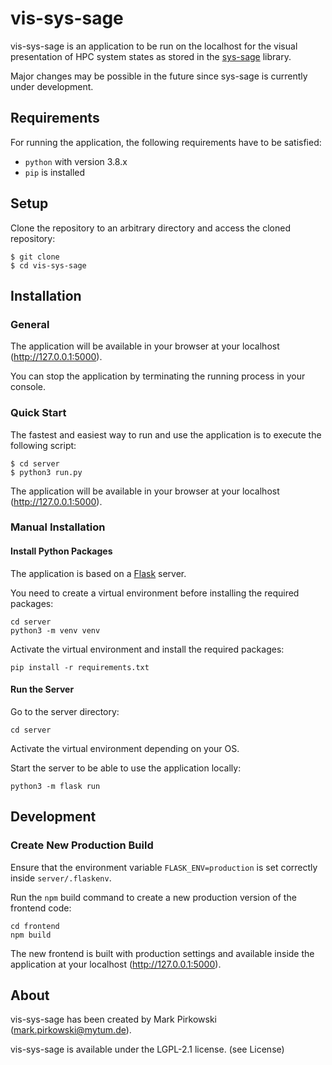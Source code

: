 # vis-sys-sage

vis-sys-sage is an application to be run on the localhost for the visual presentation of HPC system states as stored in
the [sys-sage](https://github.com/caps-tum/sys-sage) library.

Major changes may be possible in the future since sys-sage is currently under development.

## Requirements

For running the application, the following requirements have to be satisfied:

- `python` with version 3.8.x
- `pip` is installed

## Setup

Clone the repository to an arbitrary directory and access the cloned repository:

```console
$ git clone 
$ cd vis-sys-sage
```

## Installation

### General

The application will be available in your browser at your localhost (http://127.0.0.1:5000).

You can stop the application by terminating the running process in your console.

### Quick Start

The fastest and easiest way to run and use the application is to execute the following script:

```console
$ cd server
$ python3 run.py
```

The application will be available in your browser at your localhost (http://127.0.0.1:5000).

### Manual Installation

#### Install Python Packages

The application is based on a [Flask](https://flask.palletsprojects.com/en/2.1.x/) server.

You need to create a virtual environment before installing the required packages:

```console
cd server
python3 -m venv venv
```

Activate the virtual environment and install the required packages:

```console
pip install -r requirements.txt
```

#### Run the Server

Go to the server directory:

```console
cd server
```

Activate the virtual environment depending on your OS.

Start the server to be able to use the application locally:

```console
python3 -m flask run 
```

## Development

### Create New Production Build

Ensure that the environment variable `FLASK_ENV=production` is set correctly inside `server/.flaskenv`.

Run the `npm` build command to create a new production version of the frontend code:

```console
cd frontend
npm build
```

The new frontend is built with production settings and available inside the application at your
localhost (http://127.0.0.1:5000).

## About

vis-sys-sage has been created by Mark Pirkowski ([mark.pirkowski@mytum.de](mark.pirkowski@mytum.de)).

vis-sys-sage is available under the LGPL-2.1 license. (see License)